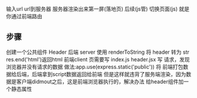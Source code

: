 ##
输入url url到服务器 服务器渲染出来第一屏(落地页)
后续(js管) 切换页面(js) 就是 你通过前端路由

## 步骤
创建一个公共组件 Header
后端 server 使用 renderToString 将 header 转为 str
res.end('html')返回html
前端client 页需要写 index.js 
header.jsx 写 请求，发现 浏览器并没有请求的数据
做法:app.use(express.static('public')) 将 前端打包数据给后端，后端拿到script数据返回给前端
但是这样就违背了服务端渲染，因为数据是客户端didmout之后，这是前端浏览器执行的，解决办法
给header组件加一个静态属性